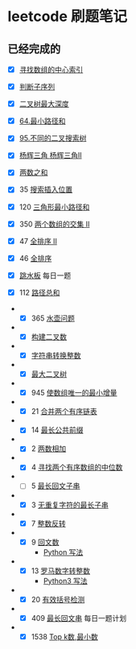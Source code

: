 leetcode  刷题笔记
=====
已经完成的
---

- [x] [寻找数组的中心索引](src/leetcode/PivotIndex.md)

- [x] [判断子序列](src/leetcode/IsSubsequence.md)

- [x] [二叉树最大深度](src/leetcode/MaxDepth.md)

- [x] [64.最小路径和](src/leetcode/MinPathSum.md)

- [x] [95.不同的二叉搜索树](src/leetcode/GenerateTrees.md)

- [x] [杨辉三角 ](src/leetcode/Generate.md) [杨辉三角Ⅱ](src/leetcode/GetRow.md)

- [x] [两数之和](src/leetcode/TwoSum.md)

- [x] 35 [搜索插入位置](src/leetcode/SearchInsert.md)

- [x] 120 [三角形最小路径和](src/leetcode/MininumTotal.md)

- [x] 350 [两个数组的交集 Ⅱ](src/leetcode/Intersect.md)

- [x] 47 [全排序 Ⅱ](src/leetcode/PermuteUnique.md)

- [x] 46 [全排序](src/leetcode/Permute.md)

- [x] [跳水板](src/leetcode/DivingBoard.md)  每日一题

- [x]  112 [路径总和](src/leetcode/HasPathSum.md)

* - [x] 365 [水壶问题](src/leetcode/CanMeasureWater.java) 
* - [x] [构建二叉数](src/leetcode/reConstructBinaryTree.md)
* - [x] [字符串转换整数](src/leetcode/MyAtoi.MD)
* - [x]  [最大二叉树](src/leetcode/ConstructMaximumBinaryTree.md)
* - [x] 945 [使数组唯一的最小增量](src/leetcode/MinIncrementForUnique.md)
* - [x]  21 [合并两个有序链表](src/leetcode/Twenty_one.md)
* - [x] 14 [最长公共前缀](src/leetcode/Fourteen.md)
* - [x] 2 [两数相加](/src/leetcode/QuestionTwo.java)
* - [x]  4 [寻找两个有序数组的中位数](/src/leetcode/Four.java)
* - [ ] 5 [最长回文子串](/src/leetcode/Fives.java)
* - [x] 3 [无重复字符的最长子串](/src/leetcode/Three.java)
* - [x] 7 [整数反转](/src/leetcode/seven.java)
* - [x] 9 [回文数](/src/leetcode/Nine.java) 
      * [Python 写法](/src/leetcode/Nine.md)
* - [x] 13 [罗马数字转整数](/src/leetcode/Thirteen.java)
       * [Python3 写法](src/leetcode/Thirteen.md)
* - [x] 20 [有效括号检测](src/leetcode/Twenty.java)
* - [x] 409 [最长回文串](src/leetcode/LongestPalindrome.java) 每日一题计划
* - [x] 1538 [Top k数,最小数](src/leetcode/GetLeastNumbers.java)